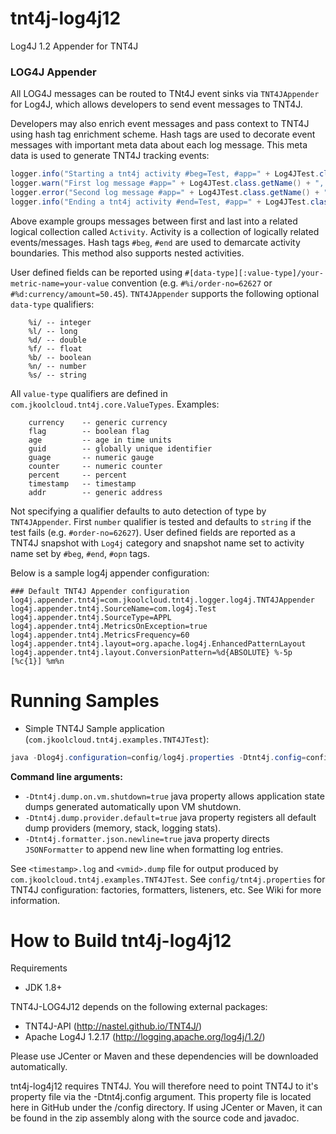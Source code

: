 # tnt4j-log4j12
Log4J 1.2  Appender for TNT4J

### LOG4J Appender
All LOG4J messages can be routed to TNt4J event sinks via `TNT4JAppender` for Log4J, 
which allows developers to send event messages to TNT4J.

Developers may also enrich event messages and pass context to TNT4J using hash tag enrichment scheme.
Hash tags are used to decorate event messages with important meta data about each log message. 
This meta data is used to generate TNT4J tracking events:
```java
logger.info("Starting a tnt4j activity #beg=Test, #app=" + Log4JTest.class.getName());
logger.warn("First log message #app=" + Log4JTest.class.getName() + ", #msg='1 Test warning message'");
logger.error("Second log message #app=" + Log4JTest.class.getName() + ", #msg='2 Test error message'", new Exception("test exception"));
logger.info("Ending a tnt4j activity #end=Test, #app=" + Log4JTest.class.getName() + " #%i/order-no=" + orderNo  + " #%d:currency/amount=" + amount);
```
Above example groups messages between first and last into a related logical collection called `Activity`. Activity is a collection of logically related events/messages. Hash tags `#beg`, `#end` are used to demarcate activity boundaries. This method also supports nested activities.

User defined fields can be reported using `#[data-type][:value-type]/your-metric-name=your-value` convention (e.g. `#%i/order-no=62627` or `#%d:currency/amount=50.45`). 
`TNT4JAppender` supports the following optional `data-type` qualifiers:
```
	%i/ -- integer
	%l/ -- long
	%d/ -- double
	%f/ -- float
	%b/ -- boolean
	%n/ -- number
	%s/ -- string
```
All `value-type` qualifiers are defined in `com.jkoolcloud.tnt4j.core.ValueTypes`. Examples:
```
	currency 	-- generic currency
	flag 		-- boolean flag
	age 		-- age in time units
	guid 		-- globally unique identifier
	guage		-- numeric gauge
	counter		-- numeric counter
	percent		-- percent
	timestamp	-- timestamp
	addr 		-- generic address
```
Not specifying a qualifier defaults to auto detection of type by `TNT4JAppender`. 
First `number` qualifier is tested and defaults to `string` if the test fails (e.g. `#order-no=62627`).
User defined fields are reported as a TNT4J snapshot with `Log4j` category and snapshot name set to 
activity name set by `#beg`, `#end`, `#opn` tags.

Below is a sample log4j appender configuration:
```
### Default TNT4J Appender configuration
log4j.appender.tnt4j=com.jkoolcloud.tnt4j.logger.log4j.TNT4JAppender
log4j.appender.tnt4j.SourceName=com.log4j.Test
log4j.appender.tnt4j.SourceType=APPL
log4j.appender.tnt4j.MetricsOnException=true
log4j.appender.tnt4j.MetricsFrequency=60
log4j.appender.tnt4j.layout=org.apache.log4j.EnhancedPatternLayout
log4j.appender.tnt4j.layout.ConversionPattern=%d{ABSOLUTE} %-5p [%c{1}] %m%n
```
Running Samples
===============================================
* Simple TNT4J Sample application (`com.jkoolcloud.tnt4j.examples.TNT4JTest`):
```java	
java -Dlog4j.configuration=config/log4j.properties -Dtnt4j.config=config/tnt4j.properties -Dtnt4j.token.repository=config/tnt4j-tokens.properties  -Dtnt4j.dump.on.vm.shutdown=true -Dtnt4j.dump.provider.default=true -Dtnt4j.formatter.json.newline=true -classpath "./lib/*" com.jkoolcloud.tnt4j.examples.TNT4JTest com.myco.TestApp MYSERVER "Test log message" correlator1 "TestCommand"  TestLocation
```
**Command line arguments:**
* `-Dtnt4j.dump.on.vm.shutdown=true` java property allows application state dumps generated automatically upon VM shutdown.
* `-Dtnt4j.dump.provider.default=true` java property registers all default dump providers (memory, stack, logging stats).
* `-Dtnt4j.formatter.json.newline=true` java property directs `JSONFormatter` to append new line when formatting log entries.

See `<timestamp>.log` and `<vmid>.dump` file for output produced by `com.jkoolcloud.tnt4j.examples.TNT4JTest`.
See `config/tnt4j.properties` for TNT4J configuration: factories, formatters, listeners, etc. See Wiki for more information.

How to Build tnt4j-log4j12
=========================================
Requirements
* JDK 1.8+

TNT4J-LOG4J12 depends on the following external packages:
* TNT4J-API (http://nastel.github.io/TNT4J/)
* Apache Log4J 1.2.17 (http://logging.apache.org/log4j/1.2/)

Please use JCenter or Maven and these dependencies will be downloaded automatically.

tnt4j-log4j12 requires TNT4J. You will therefore need to point TNT4J to it's property file via the -Dtnt4j.config argument. This property file is located here in GitHub under the /config directory. If using JCenter or Maven, it can be found in the zip assembly along with the source code and javadoc.
